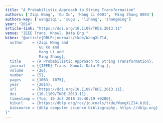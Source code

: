 ```yaml
---
title: "A Probabilistic Approach to String Transformation"
authors: ['Ziqi Wang', 'Gu Xu', 'Hang Li 0001', 'Ming Zhang 0004']
authors-key: ['wangziqi', 'xugu', 'lihang', 'zhangming']
year: "2014"
article-link: "https://doi.org/10.1109/TKDE.2013.11"
venue: "IEEE Trans. Knowl. Data Eng."
bibex: "@article{DBLP:journals/tkde/WangXLZ14,
  author    = {Ziqi Wang and
               Gu Xu and
               Hang Li and
               Ming Zhang},
  title     = {A Probabilistic Approach to String Transformation},
  journal   = {{IEEE} Trans. Knowl. Data Eng.},
  volume    = {26},
  number    = {5},
  pages     = {1063--1075},
  year      = {2014},
  url       = {https://doi.org/10.1109/TKDE.2013.11},
  doi       = {10.1109/TKDE.2013.11},
  timestamp = {Tue, 10 Jul 2018 15:40:19 +0200},
  biburl    = {https://dblp.org/rec/journals/tkde/WangXLZ14.bib},
  bibsource = {dblp computer science bibliography, https://dblp.org}
}"
---
```

